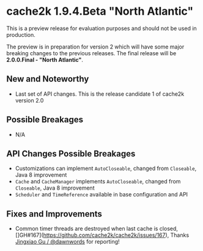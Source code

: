 # cache2k 1.9.4.Beta "North Atlantic"

This is a preview release for evaluation purposes and should not be used in production.

The preview is in preparation for version 2 which will have some major breaking
changes to the previous releases. The final release will be **2.0.0.Final - "North Atlantic"**.

## New and Noteworthy

- Last set of API changes. This is the release candidate 1 of cache2k version 2.0

## Possible Breakages

- N/A
 
## API Changes Possible Breakages

- Customizations can implement `AutoCloseable`, changed from `Closeable`, Java 8 improvement
- `Cache` and `CacheManager` implements `AutoCloseable`, changed from `Closeable`, Java 8 improvement
- `Scheduler` and `TimeReference` available in base configuration and API

## Fixes and Improvements

- Common timer threads are destroyed when last cache is closed, []GH#167](https://github.com/cache2k/cache2k/issues/167),
  Thanks [Jingxiao Gu / @dawnwords](https://github.com/dawnwords) for reporting!
  